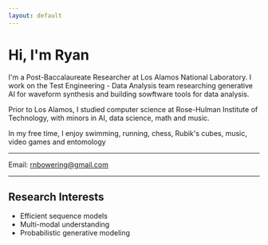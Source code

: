 ```yaml
---
layout: default
---
```


# Hi, I'm Ryan

I'm a Post-Baccalaureate Researcher at Los Alamos National Laboratory. I work on the Test Engineering - Data Analysis team researching generative AI for waveform synthesis and building sowftware tools for data analysis.

Prior to Los Alamos, I studied computer science at Rose-Hulman Institute of Technology, with minors in AI, data science, math and music.  

In my free time, I enjoy swimming, running, chess, Rubik's cubes, music, video games and entomology

___  

Email: [rnbowering@gmail.com](mailto:rnbowering@gmail.com)

___

## Research Interests
- Efficient sequence models
- Multi-modal understanding
- Probabilistic generative modeling


